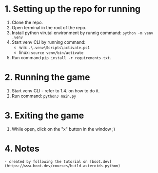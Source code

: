 # 1. Setting up the repo for running

1. Clone the repo.
2. Open terminal in the root of the repo.
3. Install python virutal environment by runnig command: `python -m venv .venv`
4. Start venv CLI by running command:
    - win: `.\.venv\Scripts\activate.ps1`
    - linux: `source venv/bin/activate`
5. Run command `pip install -r requirements.txt`.

# 2. Running the game

1. Start venv CLI - refer to 1.4. on how to do it.
2. Run command: `python3 main.py`

# 3. Exiting the game

1. While open, click on the "x" button in the window ;)

# 4. Notes

    - created by following the tutorial on [boot.dev](https://www.boot.dev/courses/build-asteroids-python)

